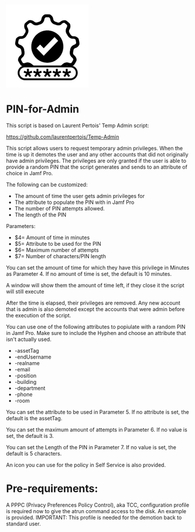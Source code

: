 ![alt text](https://github.com/Sdelsaz/PIN-for-Admin/blob/main/icon.png?raw=true)

# PIN-for-Admin

This script is based on Laurent Pertois' Temp Admin script:

https://github.com/laurentpertois/Temp-Admin

This script allows users to request temporary admin privileges. When the time is up it demotes the user and any other accounts that did not originally have admin privileges. The privileges are only granted if the user is able to provide a random PIN that the script generates and sends to an attribute of choice in Jamf Pro.

The following can be customized:
  
- The amount of time the user gets admin privileges for
- The attribute to populate the PIN with in Jamf Pro
- The number of PIN attempts allowed.
- The length of the PIN


 Parameters:

- $4= Amount of time in minutes
- $5= Attribute to be used for the PIN
- $6= Maximum number of attempts
- $7= Number of characters/PIN length

 You can set the amount of time for which they have this privilege in Minutes as Parameter 4.  If no amount of time is set, the default is 10 minutes.
 
 A window will show them the amount of time left, if they close it the script will still execute
 
 After the time is elapsed, their privileges are removed. Any new account that is admin is also
 demoted except the accounts that were admin before the execution of the script.

 You can use one of the following attributes to popiulate with a random PIN in Jamf Pro. Make sure to include the Hyphen and choose an attribute that isn't actually used.

 - -assetTag
 - -endUsername 		
 - -realname
 - -email
 - -position
 - -building
 - -department
 - -phone
 - -room

 You can set the attribute to be used in Parameter 5.  If no attribute is set, the default is the assetTag.

 You can set the maximum amount of attempts in Parameter 6.  If no value is set, the default is 3.

 You can set the Length of the PIN in Parameter 7.  If no value is set, the default is 5 characters.
 
 An icon you can use for the policy in Self Service is also provided.

 # Pre-requirements:

 A PPPC (Privacy Preferences Policy Control), aka TCC, configuration profile is required now to give the atrun command access to the disk. 
 An example is  provided. IMPORTANT: This profile is needed for the demotion back to standard user.




